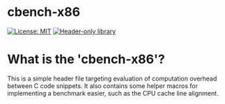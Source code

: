 <!-- SPDX-License-Identifier:	MIT -->

# cbench-x86
[![License: MIT](https://img.shields.io/badge/License-MIT-yellow.svg)](https://opensource.org/licenses/MIT)
[![Header-only library](https://img.shields.io/badge/Header--only_library-green.svg)](https://en.wikipedia.org/wiki/Header-only)

# What is the 'cbench-x86'?
This is a simple header file targeting evaluation of computation overhead between C code snippets.
It also contains some helper macros for implementing a benchmark easier, such as the CPU cache line alignment.